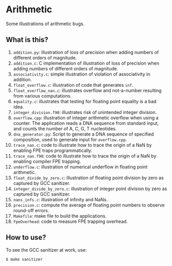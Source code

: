 # Arithmetic
Some illustrations of arithmetic bugs.

## What is this?
1. `addition.py`: illustration of loss of precision when adding numbers
    of different orders of magnitude.
1. `addition.c`: C implementation of illustration of loss of precision
    when adding numbers of different orders of magnitude.
1. `associativity.c`: simple illustration of violation of associativity in
    addition.
1. `float_overflow.c`: illustration of code that generates `inf`.
1. `float_overflow_nan.c`: illustrates overflow and not-a-number resulting
    from various computations.
1. `equality.c`: illustrates that testing for floating point equality is
    a bad idea.
1. `integer_division.f90`: illustrates risk of unintended integer division.
1. `overflow.cpp`: illustration of integer arithmetic overflow when using a
    counter. The application reads a DNA sequence from standard input,
    and counts the number of A, C, G, T nucleotides.
1. `dna_generator.py`: Script to generate a DNA sequence of specified
    composition, used to generate input for `overflow.cpp`.
1. `trace_nan.c`: code to illustrate how to trace the origin of a NaN
    by enabling FPE traps programmatically.
1. `trace_nan.f90`: code to illustrate how to trace the origin of a NaN
    by enabling compiler FPE trapping.
1. `underflow.c`: illustration of numerical underflow in floating point
    arithmetic.
1. `float_divide_by_zero.c`: illustration of floating point division by
    zero as captured by GCC sanitizer.
1. `integer_divide_by_zero.c`: illustration of integer point division by
    zero as captured by GCC sanitizer.
1. `nans_infs.c`: illustration of infinity and NaNs.
1. `precision.c`: compute the average of floating point numbers to observe
   round-off errors.
1. `Makefile`: make file to build the applications.
1. `FpeOverhead`: code to measure FPE trapping overhead.

## How to use?
To see the GCC sanitizer at work, use:
```bash
$ make sanitizer
```
